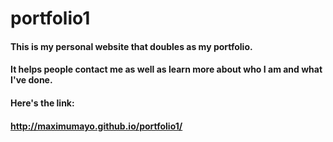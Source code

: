 # portfolio1

#### This is my personal website that doubles as my portfolio.

#### It helps people contact me as well as learn more about who I am and what I've done.

#### Here's the link:

#### http://maximumayo.github.io/portfolio1/
